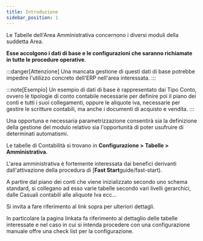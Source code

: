 ```yaml
---
title: Introduzione
sidebar_position: 1
---
```


Le Tabelle dell'Area Amministrativa concernono i diversi moduli della suddetta Area. 

**Esse accolgono i dati di base e le configurazioni che saranno richiamate in tutte le procedure operative**. 


:::danger[Attenzione]
Una mancata gestione di questi dati di base potrebbe impedire l'utilizzo concreto dell'ERP nell'area interessata.
:::

:::note[Esempio]
Un esempio di dati di base è rappresentato dai Tipo Conto, ovvero le tipologie di conto contabile necessarie per definire poi il piano dei conti e tutti i suoi collegamenti, oppure le aliquote iva, necessarie per gestire le scritture contabili, ma anche i documenti di acquisto e vendita.
:::


Una opportuna e necessaria parametrizzazione consentirà sia la definizione della gestione del modulo relativo sia l'opportunità di poter usufruire di determinati automatismi.

Le tabelle di Contabilità si trovano in **Configurazione > Tabelle > Amministrativa**.

L'area amministrativa è fortemente interessata dai benefici derivanti dall'attivazione della procedura di [**Fast Start**guide/fast-start).

A partire dal piano dei conti che viene inizializzato secondo uno schema standard, si collegano ad esso varie tabelle secondo vari livelli gerarchici, dalle Casuali contabili alle aliquote Iva ecc... 

Si invita a fare riferimento al link sopra per ulteriori dettagli.

In particolare la pagina linkata fa riferimento al dettaglio delle tabelle interessate e nel caso in cui si intenda procedere con una configurazione manuale offre una check list per la configurazione.
